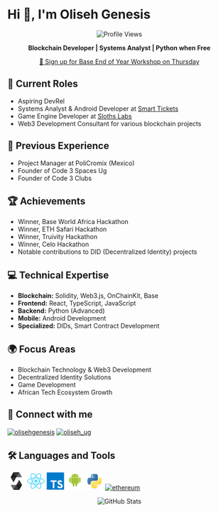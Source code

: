 # Hi 👋, I'm Oliseh Genesis

<div align="center">

![Profile Views](https://komarev.com/ghpvc/?username=olisehgenesis&label=Profile%20views&color=0e75b6&style=flat)

**Blockchain Developer | Systems Analyst | Python when Free**

[🎯 Sign up for Base End of Year Workshop on Thursday](https://lu.ma/isrd1miu)

</div>

## 🔭 Current Roles
- Aspiring DevRel
- Systems Analyst & Android Developer at [Smart Tickets](https://www.smartkts.com)
- Game Engine Developer at [Sloths Labs](https://www.slothslabs.com)
- Web3 Development Consultant for various blockchain projects

## 💼 Previous Experience
- Project Manager at PoliCromix (Mexico)
- Founder of Code 3 Spaces Ug
- Founder of Code 3 Clubs 

## 🏆 Achievements
- Winner, Base World Africa Hackathon
- Winner, ETH Safari Hackathon
- Winner, Truivity Hackathon
- Winner, Celo Hackathon
- Notable contributions to DID (Decentralized Identity) projects

## 💻 Technical Expertise
- **Blockchain:** Solidity, Web3.js, OnChainKit, Base
- **Frontend:** React, TypeScript, JavaScript
- **Backend:** Python (Advanced)
- **Mobile:** Android Development
- **Specialized:** DIDs, Smart Contract Development

## 🌍 Focus Areas
- Blockchain Technology & Web3 Development
- Decentralized Identity Solutions
- Game Development
- African Tech Ecosystem Growth

## 🔗 Connect with me
<p align="left">
<a href="https://dev.to/olisehgenesis" target="blank"><img align="center" src="https://cdn.jsdelivr.net/npm/simple-icons@3.0.1/icons/dev-dot-to.svg" alt="olisehgenesis" height="30" width="40" /></a>
<a href="https://x.com/illMindOfBanana" target="blank"><img align="center" src="https://raw.githubusercontent.com/rahuldkjain/github-profile-readme-generator/master/src/images/icons/Social/twitter.svg" alt="oliseh_ug" height="30" width="40" /></a>
</p>

## 🛠️ Languages and Tools
<p align="left">
<a href="https://soliditylang.org/" target="_blank"><img src="https://raw.githubusercontent.com/devicons/devicon/master/icons/solidity/solidity-original.svg" alt="solidity" width="40" height="40"/></a>
<a href="https://reactjs.org/" target="_blank"><img src="https://raw.githubusercontent.com/devicons/devicon/master/icons/react/react-original.svg" alt="react" width="40" height="40"/></a>
<a href="https://www.typescriptlang.org/" target="_blank"><img src="https://raw.githubusercontent.com/devicons/devicon/master/icons/typescript/typescript-original.svg" alt="typescript" width="40" height="40"/></a>
<a href="https://developer.android.com" target="_blank"><img src="https://raw.githubusercontent.com/devicons/devicon/master/icons/android/android-original-wordmark.svg" alt="android" width="40" height="40"/></a>
<a href="https://www.python.org" target="_blank"><img src="https://raw.githubusercontent.com/devicons/devicon/master/icons/python/python-original.svg" alt="python" width="40" height="40"/></a>
<a href="https://ethereum.org/" target="_blank"><img src="https://raw.githubusercontent.com/devicons/devicon/master/icons/ethereum/ethereum-original.svg" alt="ethereum" width="40" height="40"/></a>
</p>

<div align="center">

![GitHub Stats](https://github-readme-stats.vercel.app/api?username=olisehgenesis&show_icons=true&theme=dark&locale=en)

</div>
